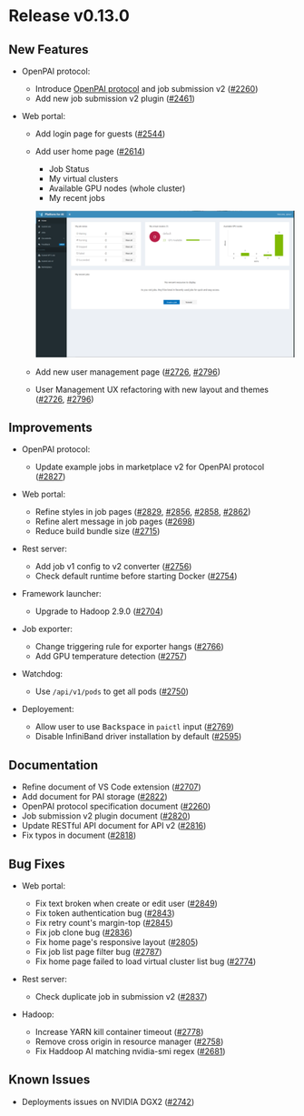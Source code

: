 # Release v0.13.0


## New Features

* OpenPAI protocol:
  - Introduce [OpenPAI protocol](./docs/pai-job-protocol.yaml) and job submission v2 ([#2260](https://github.com/microsoft/pai/pull/2260))
  - Add new job submission v2 plugin ([#2461](https://github.com/microsoft/pai/pull/2461))

* Web portal:
  - Add login page for guests ([#2544](https://github.com/microsoft/pai/pull/2544))
  - Add user home page ([#2614](https://github.com/microsoft/pai/pull/2614))
    - Job Status
    - My virtual clusters
    - Available GPU nodes (whole cluster)
    - My recent jobs

    ![home](docs/images/home.png)
  - Add new user management page ([#2726](https://github.com/microsoft/pai/pull/2726), [#2796](https://github.com/microsoft/pai/pull/2796))
  - User Management UX refactoring with new layout and themes ([#2726](https://github.com/microsoft/pai/pull/2726), [#2796](https://github.com/microsoft/pai/pull/2796))


## Improvements

* OpenPAI protocol:
  - Update example jobs in marketplace v2 for OpenPAI protocol ([#2827](https://github.com/microsoft/pai/pull/2827))

* Web portal:
  - Refine styles in job pages ([#2829](https://github.com/microsoft/pai/pull/2829), [#2856](https://github.com/microsoft/pai/pull/2856), [#2858](https://github.com/microsoft/pai/pull/2858), [#2862](https://github.com/microsoft/pai/pull/2862))
  - Refine alert message in job pages ([#2698](https://github.com/microsoft/pai/pull/2698))
  - Reduce build bundle size ([#2715](https://github.com/microsoft/pai/pull/2715))

* Rest server:
  - Add job v1 config to v2 converter ([#2756](https://github.com/microsoft/pai/pull/2756))
  - Check default runtime before starting Docker ([#2754](https://github.com/microsoft/pai/pull/2754))

* Framework launcher:
  - Upgrade to Hadoop 2.9.0 ([#2704](https://github.com/microsoft/pai/pull/2704))

* Job exporter:
  - Change triggering rule for exporter hangs ([#2766](https://github.com/microsoft/pai/pull/2766))
  - Add GPU temperature detection ([#2757](https://github.com/microsoft/pai/pull/2757))

* Watchdog:
  - Use `/api/v1/pods` to get all pods ([#2750](https://github.com/microsoft/pai/pull/2750))

* Deployement:
  - Allow user to use <kbd>Backspace</kbd> in `paictl` input ([#2769](https://github.com/microsoft/pai/pull/2769))
  - Disable InfiniBand driver installation by default ([#2595](https://github.com/microsoft/pai/pull/2595))


## Documentation

* Refine document of VS Code extension ([#2707](https://github.com/microsoft/pai/pull/2707))
* Add document for PAI storage ([#2822](https://github.com/microsoft/pai/pull/2822))
* OpenPAI protocol specification document ([#2260](https://github.com/microsoft/pai/pull/2260))
* Job submission v2 plugin document ([#2820](https://github.com/microsoft/pai/pull/2820))
* Update RESTful API document for API v2 ([#2816](https://github.com/microsoft/pai/pull/2816))
* Fix typos in document ([#2818](https://github.com/microsoft/pai/pull/2818))


## Bug Fixes

* Web portal:
  - Fix text broken when create or edit user ([#2849](https://github.com/microsoft/pai/pull/2849))
  - Fix token authentication bug ([#2843](https://github.com/microsoft/pai/pull/2843))
  - Fix retry count's margin-top ([#2845](https://github.com/microsoft/pai/pull/2845))
  - Fix job clone bug ([#2836](https://github.com/microsoft/pai/pull/2836))
  - Fix home page's responsive layout ([#2805](https://github.com/microsoft/pai/pull/2805))
  - Fix job list page filter bug ([#2787](https://github.com/microsoft/pai/pull/2787))
  - Fix home page failed to load virtual cluster list bug ([#2774](https://github.com/microsoft/pai/pull/2774))

* Rest server:
  - Check duplicate job in submission v2 ([#2837](https://github.com/microsoft/pai/pull/2837))

* Hadoop:
  - Increase YARN kill container timeout ([#2778](https://github.com/microsoft/pai/pull/2778))
  - Remove cross origin in resource manager ([#2758](https://github.com/microsoft/pai/pull/2758))
  - Fix Haddoop AI matching nvidia-smi regex ([#2681](https://github.com/microsoft/pai/pull/2681))


## Known Issues

* Deployments issues on NVIDIA DGX2 ([#2742](https://github.com/microsoft/pai/pull/2742))
